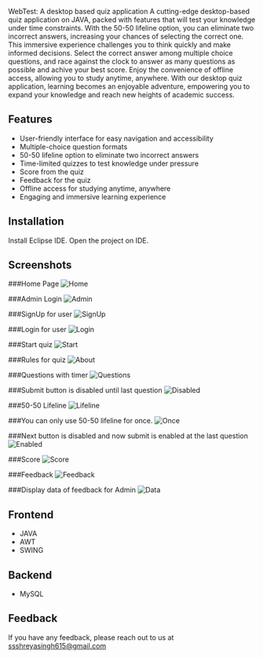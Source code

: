 
WebTest: A desktop based quiz application 
A cutting-edge desktop-based quiz application on JAVA, packed with features that will test your knowledge under time constraints. With the 50-50 lifeline option, you can eliminate two incorrect answers, increasing your chances of selecting the correct one. This immersive experience challenges you to think quickly and make informed decisions. Select the correct answer among multiple choice questions, and race against the clock to answer as many questions as possible and achive your best score.
Enjoy the convenience of offline access, allowing you to study anytime, anywhere. With our desktop quiz application, learning becomes an enjoyable adventure, empowering you to expand your knowledge and reach new heights of academic success.


## Features

- User-friendly interface for easy navigation and accessibility
- Multiple-choice question formats
- 50-50 lifeline option to eliminate two incorrect answers
- Time-limited quizzes to test knowledge under pressure
- Score from the quiz
- Feedback for the quiz
- Offline access for studying anytime, anywhere
- Engaging and immersive learning experience





## Installation

Install Eclipse IDE.
Open the project on IDE.  

    
## Screenshots

###Home Page
![Home](https://github.com/Shreya615/WebTest/blob/master/screenshots/Screenshot%20(65).png)

###Admin Login
![Admin](https://github.com/Shreya615/WebTest/blob/master/screenshots/Screenshot%20(66).png)

###SignUp for user
![SignUp](https://github.com/Shreya615/WebTest/blob/master/screenshots/Screenshot%20(67).png)

###Login for user
![Login](https://github.com/Shreya615/WebTest/blob/master/screenshots/Screenshot%20(68).png)

###Start quiz
![Start](https://github.com/Shreya615/WebTest/blob/master/screenshots/Screenshot%20(70).png)

###Rules for quiz
![About](https://github.com/Shreya615/WebTest/blob/master/screenshots/Screenshot%20(71).png)

###Questions with timer
![Questions](https://github.com/Shreya615/WebTest/blob/master/screenshots/Screenshot%20(72).png)

###Submit button is disabled until last question
![Disabled](https://github.com/Shreya615/WebTest/blob/master/screenshots/Screenshot%20(73).png)

###50-50 Lifeline
![Lifeline](https://github.com/Shreya615/WebTest/blob/master/screenshots/Screenshot%20(81).png)

###You can only use 50-50 lifeline for once.
![Once](https://github.com/Shreya615/WebTest/blob/master/screenshots/Screenshot%20(74).png)

###Next button is disabled and now submit is enabled at the last question
![Enabled](https://github.com/Shreya615/WebTest/blob/master/screenshots/Screenshot%20(75).png)

###Score
![Score](https://github.com/Shreya615/WebTest/blob/master/screenshots/Screenshot%20(82).png)

###Feedback
![Feedback](https://github.com/Shreya615/WebTest/blob/master/screenshots/Screenshot%20(77).png)

###Display data of feedback for Admin
![Data](https://github.com/Shreya615/WebTest/blob/master/screenshots/Screenshot%20(78).png)





## Frontend

- JAVA
- AWT
- SWING


## Backend

- MySQL 

## Feedback

If you have any feedback, please reach out to us at 
ssshreyasingh615@gmail.com



